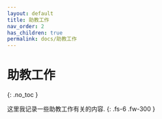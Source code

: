 ```yaml
---
layout: default
title: 助教工作
nav_order: 2
has_children: true
permalink: docs/助教工作
---
```


# 助教工作
{: .no_toc }

这里我记录一些助教工作有关的内容.
{: .fs-6 .fw-300 }

